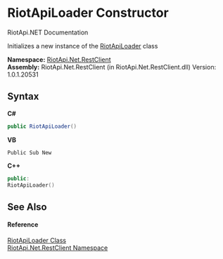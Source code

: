 # RiotApiLoader Constructor 
RiotApi.NET Documentation 

Initializes a new instance of the <a href="48e3832d-6891-14cc-4041-774e25994ce4">RiotApiLoader</a> class

**Namespace:**&nbsp;<a href="380906d8-0718-db74-ba58-94a29fd87baa">RiotApi.Net.RestClient</a><br />**Assembly:**&nbsp;RiotApi.Net.RestClient (in RiotApi.Net.RestClient.dll) Version: 1.0.1.20531

## Syntax

**C#**<br />
``` C#
public RiotApiLoader()
```

**VB**<br />
``` VB
Public Sub New
```

**C++**<br />
``` C++
public:
RiotApiLoader()
```


## See Also


#### Reference
<a href="48e3832d-6891-14cc-4041-774e25994ce4">RiotApiLoader Class</a><br /><a href="380906d8-0718-db74-ba58-94a29fd87baa">RiotApi.Net.RestClient Namespace</a><br />